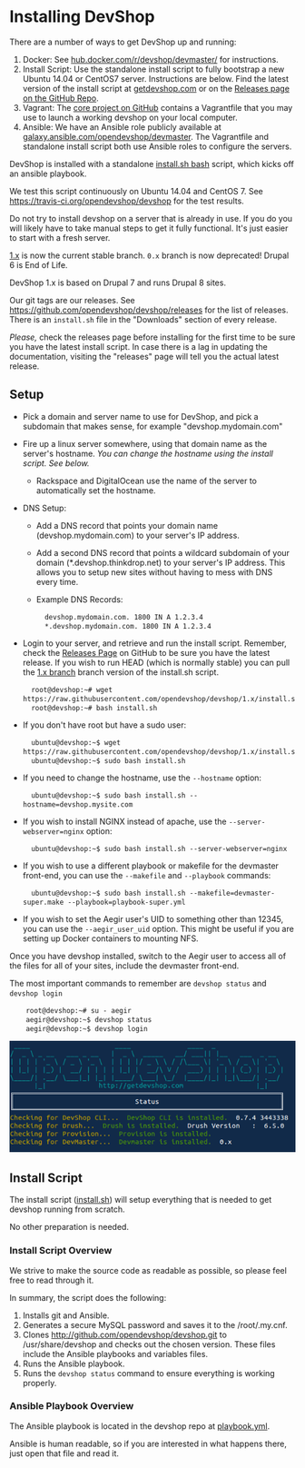 # Installing DevShop

There are a number of ways to get DevShop up and running:

1. Docker: See [hub.docker.com/r/devshop/devmaster/](https://hub.docker.com/r/devshop/devmaster/) for instructions.
2. Install Script: Use the standalone install script to fully bootstrap a new Ubuntu 14.04 or CentOS7 server. Instructions are below.  Find the latest version of the install script at [getdevshop.com](http://getdevshop.com) or on the [Releases page on the GitHub Repo](http://github.com/opendevshop/devshop/releases).
3. Vagrant: The [core project on GitHub](https://github.com/opendevshop/devshop) contains a Vagrantfile that you may use to launch a working devshop on your local computer.
4. Ansible: We have an Ansible role publicly available at [galaxy.ansible.com/opendevshop/devmaster](https://galaxy.ansible.com/opendevshop/devmaster/). The Vagrantfile and standalone install script both use Ansible roles to configure the servers.

DevShop is installed with a standalone <a href="https://github.com/opendevshop/devshop/blob/1.x/install.sh">install.sh bash</a> script, which kicks off an ansible playbook.

We test this script continuously on Ubuntu 14.04 and CentOS 7.  See https://travis-ci.org/opendevshop/devshop for the test results.

Do not try to install devshop on a server that is already in use. If you do you will likely have to take manual steps to get it fully functional. It's just easier to start with a fresh server.

[1.x](https://github.com/opendevshop/devshop) is now the current stable branch. `0.x` branch is now deprecated! Drupal 6 is End of Life.

DevShop 1.x is based on Drupal 7 and runs Drupal 8 sites.

Our git tags are our releases. See https://github.com/opendevshop/devshop/releases for the list of releases.  There is an `install.sh` file in the "Downloads" section of every release.

*Please,* check the releases page before installing for the first time to be sure you have the latest install script. In case there is a lag in updating the documentation, visiting the "releases" page will tell you the actual latest release.


Setup
-----

- Pick a domain and server name to use for DevShop, and pick a subdomain that makes sense, for example "devshop.mydomain.com"
- Fire up a linux server somewhere, using that domain name as the server's hostname. *You can change the hostname using the install script. See below.*
    - Rackspace and DigitalOcean use the name of the server to automatically set the hostname.
- DNS Setup:
    - Add a DNS record that points your domain name (devshop.mydomain.com) to your server's IP address.
    - Add a second DNS record that points a wildcard subdomain of your domain (*.devshop.thinkdrop.net) to your server's IP address. This allows you to setup new sites without having to mess with DNS every time.
    - Example DNS Records:

            devshop.mydomain.com. 1800 IN A 1.2.3.4
            *.devshop.mydomain.com. 1800 IN A 1.2.3.4

- Login to your server, and retrieve and run the install script. Remember, check the [Releases Page](https://github.com/opendevshop/devshop/releases) on GitHub to be sure you have the latest release.  If you wish to run HEAD (which is normally stable) you can pull the [1.x branch](https://raw.githubusercontent.com/opendevshop/devshop/1.x/install.sh) branch version of the install.sh script.

        root@devshop:~# wget https://raw.githubusercontent.com/opendevshop/devshop/1.x/install.sh
        root@devshop:~# bash install.sh

- If you don't have root but have a sudo user:

        ubuntu@devshop:~$ wget https://raw.githubusercontent.com/opendevshop/devshop/1.x/install.sh
        ubuntu@devshop:~$ sudo bash install.sh

- If you need to change the hostname, use the `--hostname` option:

        ubuntu@devshop:~$ sudo bash install.sh --hostname=devshop.mysite.com

- If you wish to install NGINX instead of apache, use the `--server-webserver=nginx` option:

        ubuntu@devshop:~$ sudo bash install.sh --server-webserver=nginx

- If you wish to use a different playbook or makefile for the devmaster front-end, you can use the `--makefile` and `--playbook` commands:

        ubuntu@devshop:~$ sudo bash install.sh --makefile=devmaster-super.make --playbook=playbook-super.yml

- If you wish to set the Aegir user's UID to something other than 12345, you can use the `--aegir_user_uid` option. This might be useful if you are setting up Docker containers to mounting NFS.


Once you have devshop installed, switch to the Aegir user to access all of the files for all of your sites, include the devmaster front-end.

The most important commands to remember are `devshop status` and `devshop login`

        root@devshop:~# su - aegir
        aegir@devshop:~$ devshop status
        aegir@devshop:~$ devshop login
        
![$ devshop status](images/devshop-status.png "A screenshot of the devshop status command")


Install Script
--------------

The install script ([install.sh](https://github.com/opendevshop/devshop/blob/1.x/install.sh)) will setup everything that is needed to get devshop running from scratch.

No other preparation is needed.

### Install Script Overview

We strive to make the source code as readable as possible, so please feel free to read through it.

In summary, the script does the following:

1. Installs git and Ansible.
2. Generates a secure MySQL password and saves it to the /root/.my.cnf.
3. Clones http://github.com/opendevshop/devshop.git to /usr/share/devshop and checks out the chosen version.  These files include the Ansible playbooks and variables files.
4. Runs the Ansible playbook.
5. Runs the `devshop status` command to ensure everything is working properly.

### Ansible Playbook Overview

The Ansible playbook is located in the devshop repo at [playbook.yml](https://github.com/opendevshop/devshop/blob/1.x/playbook.yml).

Ansible is human readable, so if you are interested in what happens there, just open that file and read it.


